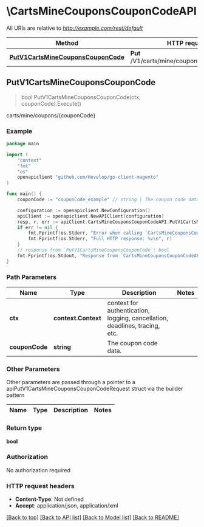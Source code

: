 # \CartsMineCouponsCouponCodeAPI

All URIs are relative to *http://example.com/rest/default*

Method | HTTP request | Description
------------- | ------------- | -------------
[**PutV1CartsMineCouponsCouponCode**](CartsMineCouponsCouponCodeAPI.md#PutV1CartsMineCouponsCouponCode) | **Put** /V1/carts/mine/coupons/{couponCode} | carts/mine/coupons/{couponCode}



## PutV1CartsMineCouponsCouponCode

> bool PutV1CartsMineCouponsCouponCode(ctx, couponCode).Execute()

carts/mine/coupons/{couponCode}



### Example

```go
package main

import (
	"context"
	"fmt"
	"os"
	openapiclient "github.com/Hevelop/go-client-magento"
)

func main() {
	couponCode := "couponCode_example" // string | The coupon code data.

	configuration := openapiclient.NewConfiguration()
	apiClient := openapiclient.NewAPIClient(configuration)
	resp, r, err := apiClient.CartsMineCouponsCouponCodeAPI.PutV1CartsMineCouponsCouponCode(context.Background(), couponCode).Execute()
	if err != nil {
		fmt.Fprintf(os.Stderr, "Error when calling `CartsMineCouponsCouponCodeAPI.PutV1CartsMineCouponsCouponCode``: %v\n", err)
		fmt.Fprintf(os.Stderr, "Full HTTP response: %v\n", r)
	}
	// response from `PutV1CartsMineCouponsCouponCode`: bool
	fmt.Fprintf(os.Stdout, "Response from `CartsMineCouponsCouponCodeAPI.PutV1CartsMineCouponsCouponCode`: %v\n", resp)
}
```

### Path Parameters


Name | Type | Description  | Notes
------------- | ------------- | ------------- | -------------
**ctx** | **context.Context** | context for authentication, logging, cancellation, deadlines, tracing, etc.
**couponCode** | **string** | The coupon code data. | 

### Other Parameters

Other parameters are passed through a pointer to a apiPutV1CartsMineCouponsCouponCodeRequest struct via the builder pattern


Name | Type | Description  | Notes
------------- | ------------- | ------------- | -------------


### Return type

**bool**

### Authorization

No authorization required

### HTTP request headers

- **Content-Type**: Not defined
- **Accept**: application/json, application/xml

[[Back to top]](#) [[Back to API list]](../README.md#documentation-for-api-endpoints)
[[Back to Model list]](../README.md#documentation-for-models)
[[Back to README]](../README.md)

